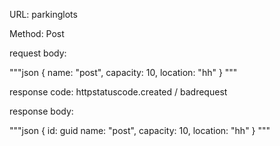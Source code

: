 URL: parkinglots

Method: Post

request body: 

"""json
{
    name: "post",
    capacity: 10,
    location: "hh"
}
"""

response code: httpstatuscode.created / badrequest

response body: 

"""json
{
    id: guid
    name: "post",
    capacity: 10,
    location: "hh"
}
"""